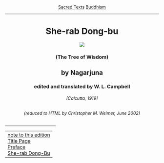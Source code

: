 <body>
 
 
 
 <p align="center"><a href="../../index.htm">Sacred Texts</a> <a href="../index.htm">Buddhism</a></p>
 
 <hr>
 
 <h1 align="center">She-rab Dong-bu</h1>
 
 <p align="center"><img src="srdb.jpg"></p>
 
 <h3 align="center">(The Tree of Wisdom)</h3>
 
 <h2 align="center">by Nagarjuna</h2>
 
 <h3 align="center">edited and translated by W. L. Campbell</h3>
 
 <h6 align="center">[Calcutta, 1919]</h6>
 
 <h6 align="center">{reduced to HTML by Christopher M. Weimer, June 2002}</h6>
 
 <hr width="33%" align="center">
 
 <table align="center" cellpadding="10">
 
 <tr><td><a href="note.htm">note to this edition</a><br>
 <a href="title.htm">Title Page</a><br>
 <a href="pref.htm">Preface</a><br>
 <a href="srdb.htm">She-rab Dong-Bu</a></td></tr>
 
 </table>
 
 </body>